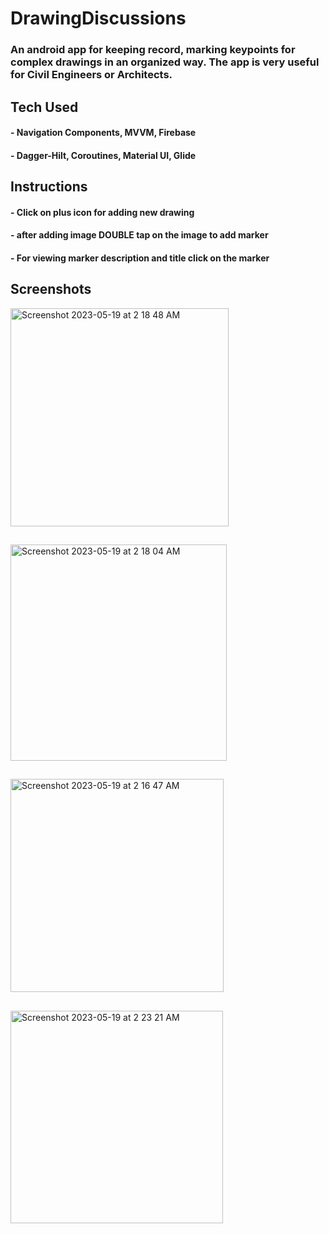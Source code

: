 # DrawingDiscussions
  ### An android app for keeping record, marking keypoints for complex drawings in an organized way. The app is very useful for Civil Engineers or Architects.

## Tech Used
 #### - Navigation Components, MVVM, Firebase
 #### - Dagger-Hilt, Coroutines, Material UI, Glide
 
## Instructions
 #### - Click on plus icon for adding new drawing
 #### - after adding image DOUBLE tap on the image to add marker
 #### - For viewing marker description and title click on the marker
 
## Screenshots  

<img width="349" alt="Screenshot 2023-05-19 at 2 18 48 AM" src="https://github.com/MasterBlaster99/DrawingDiscussions/assets/71667923/9f0ecccd-eaee-4531-b6c1-cd57d1e6d39c">

##
<img width="346" alt="Screenshot 2023-05-19 at 2 18 04 AM" src="https://github.com/MasterBlaster99/DrawingDiscussions/assets/71667923/1b97910e-f5d3-486c-b15e-a6c68f0b9425">

## 
<img width="341" alt="Screenshot 2023-05-19 at 2 16 47 AM" src="https://github.com/MasterBlaster99/DrawingDiscussions/assets/71667923/99369609-eb3a-4ce7-84e4-4159f5e80bcb">

##
<img width="340" alt="Screenshot 2023-05-19 at 2 23 21 AM" src="https://github.com/MasterBlaster99/DrawingDiscussions/assets/71667923/a78c0d4a-b710-491a-8982-855fbd80fa15">


